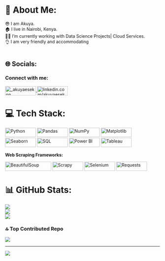 # 💫 About Me:
😎 I am Akuya.<br>🏠 I live in Nairobi, Kenya.<br>👨‍💻 I’m currently working with Data Science Projects| Cloud Services.<br>👌 I am very friendly and accommodating<br><br>  


## 🌐 Socials:
<h3 align="left">Connect with me:</h3>
<p align="left">
  <a href="https://twitter.com/_akuyaesekon" target="_blank">
    <img align="center" src="https://img.shields.io/badge/Twitter-%231DA1F2.svg?style=for-the-badge&logo=twitter&logoColor=white" alt="_akuyaesekon" height="30" width="100" />
  </a>
  <a href="https://linkedin.com/in/akuyaesekon/" target="_blank">
    <img align="center" src="https://img.shields.io/badge/LinkedIn-%230A66C2.svg?style=for-the-badge&logo=linkedin&logoColor=white" alt="linkedin.com/akuyaesekon" height="30" width="100" />
  </a>
</p>


# 💻 Tech Stack:
<p align="left">
  <img src="https://img.shields.io/badge/python-%233776AB.svg?style=for-the-badge&logo=python&logoColor=white" alt="Python" height="30" width="100" />
  <img src="https://img.shields.io/badge/pandas-%23150458.svg?style=for-the-badge&logo=pandas&logoColor=white" alt="Pandas" height="30" width="100" />
  <img src="https://img.shields.io/badge/numpy-%23013243.svg?style=for-the-badge&logo=numpy&logoColor=white" alt="NumPy" height="30" width="100" />
  <img src="https://img.shields.io/badge/matplotlib-%230A4A5C.svg?style=for-the-badge&logo=matplotlib&logoColor=white" alt="Matplotlib" height="30" width="100" />
  <img src="https://img.shields.io/badge/seaborn-%231F6E61.svg?style=for-the-badge&logo=seaborn&logoColor=white" alt="Seaborn" height="30" width="100" />
  <img src="https://img.shields.io/badge/SQL-%234F5B93.svg?style=for-the-badge&logo=sql&logoColor=white" alt="SQL" height="30" width="100" />
  <img src="https://img.shields.io/badge/Power_BI-%23F2C811.svg?style=for-the-badge&logo=power-bi&logoColor=white" alt="Power BI" height="30" width="100" />
  <img src="https://img.shields.io/badge/Tableau-%23E97627.svg?style=for-the-badge&logo=tableau&logoColor=white" alt="Tableau" height="30" width="100" />
</p>

**Web Scraping Frameworks:**  
<p align="left">
  <img src="https://img.shields.io/badge/BeautifulSoup-%23C75C1D.svg?style=for-the-badge&logo=beautifulsoup&logoColor=white" alt="BeautifulSoup" height="30" width="150" />
  <img src="https://img.shields.io/badge/Scrapy-%230B2B6B.svg?style=for-the-badge&logo=scrapy&logoColor=white" alt="Scrapy" height="30" width="100" />
  <img src="https://img.shields.io/badge/Selenium-%234D8C44.svg?style=for-the-badge&logo=selenium&logoColor=white" alt="Selenium" height="30" width="100" />
  <img src="https://img.shields.io/badge/Requests-%23FF6A00.svg?style=for-the-badge&logo=requests&logoColor=white" alt="Requests" height="30" width="100" />
</p>




# 📊 GitHub Stats:
![](https://github-readme-stats.vercel.app/api?username=akuyaesekon&theme=dark&hide_border=true&include_all_commits=true&count_private=true)<br/>
![](https://github-readme-streak-stats.herokuapp.com/?user=akuyaesekon&theme=dark&hide_border=true)<br/>
![](https://github-readme-stats.vercel.app/api/top-langs/?username=akuyaesekon&theme=dark&hide_border=true&include_all_commits=true&count_private=true&layout=compact)


### 🔝 Top Contributed Repo
![](https://github-contributor-stats.vercel.app/api?username=akuyaesekon&limit=5&theme=dark&combine_all_yearly_contributions=true)

---
[![](https://visitcount.itsvg.in/api?id=akuyaesekon-tech&icon=0&color=0)](https://visitcount.itsvg.in)

<!-- Proudly created with GPRM ( https://gprm.itsvg.in ) -->
